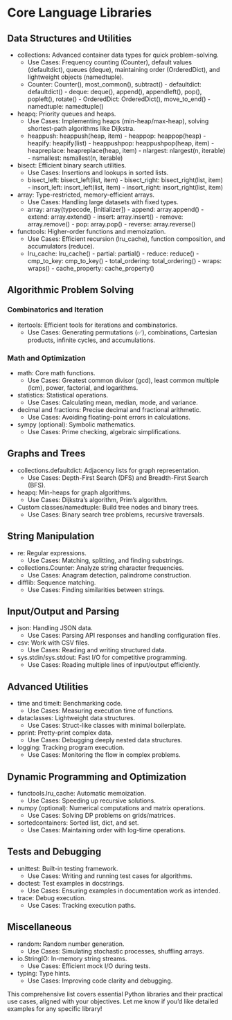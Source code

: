 # Core Language Libraries

## Data Structures and Utilities

- collections: Advanced container data types for quick problem-solving.
  - Use Cases: Frequency counting (Counter), default values (defaultdict), queues (deque), maintaining order (OrderedDict), and lightweight objects (namedtuple).
  - Counter: Counter(), most_common(), subtract() - defaultdict: defaultdict() - deque: deque(), append(), appendleft(), pop(), popleft(), rotate() - OrderedDict: OrderedDict(), move_to_end() - namedtuple: namedtuple()
- heapq: Priority queues and heaps.
  - Use Cases: Implementing heaps (min-heap/max-heap), solving shortest-path algorithms like Dijkstra.
  - heappush: heappush(heap, item) - heappop: heappop(heap) - heapify: heapify(list) - heappushpop: heappushpop(heap, item) - heapreplace: heapreplace(heap, item) - nlargest: nlargest(n, iterable) - nsmallest: nsmallest(n, iterable)
- bisect: Efficient binary search utilities.
  - Use Cases: Insertions and lookups in sorted lists.
  - bisect_left: bisect_left(list, item) - bisect_right: bisect_right(list, item) - insort_left: insort_left(list, item) - insort_right: insort_right(list, item)
- array: Type-restricted, memory-efficient arrays.
  - Use Cases: Handling large datasets with fixed types.
  - array: array(typecode, [initializer]) - append: array.append() - extend: array.extend() - insert: array.insert() - remove: array.remove() - pop: array.pop() - reverse: array.reverse()
- functools: Higher-order functions and memoization.
  - Use Cases: Efficient recursion (lru_cache), function composition, and accumulators (reduce).
  - lru_cache: lru_cache() - partial: partial() - reduce: reduce() - cmp_to_key: cmp_to_key() - total_ordering: total_ordering() - wraps: wraps() - cache_property: cache_property()

## Algorithmic Problem Solving

### Combinatorics and Iteration

- itertools: Efficient tools for iterations and combinatorics.
  - Use Cases: Generating permutations (✅), combinations, Cartesian products, infinite cycles, and accumulations.

### Math and Optimization

- math: Core math functions.
  - Use Cases: Greatest common divisor (gcd), least common multiple (lcm), power, factorial, and logarithms.
- statistics: Statistical operations.
  - Use Cases: Calculating mean, median, mode, and variance.
- decimal and fractions: Precise decimal and fractional arithmetic.
  - Use Cases: Avoiding floating-point errors in calculations.
- sympy (optional): Symbolic mathematics.
  - Use Cases: Prime checking, algebraic simplifications.

## Graphs and Trees

- collections.defaultdict: Adjacency lists for graph representation.
  - Use Cases: Depth-First Search (DFS) and Breadth-First Search (BFS).
- heapq: Min-heaps for graph algorithms.
  - Use Cases: Dijkstra’s algorithm, Prim’s algorithm.
- Custom classes/namedtuple: Build tree nodes and binary trees.
  - Use Cases: Binary search tree problems, recursive traversals.

## String Manipulation

- re: Regular expressions.
  - Use Cases: Matching, splitting, and finding substrings.
- collections.Counter: Analyze string character frequencies.
  - Use Cases: Anagram detection, palindrome construction.
- difflib: Sequence matching.
  - Use Cases: Finding similarities between strings.

## Input/Output and Parsing

- json: Handling JSON data.
  - Use Cases: Parsing API responses and handling configuration files.
- csv: Work with CSV files.
  - Use Cases: Reading and writing structured data.
- sys.stdin/sys.stdout: Fast I/O for competitive programming.
  - Use Cases: Reading multiple lines of input/output efficiently.

## Advanced Utilities

- time and timeit: Benchmarking code.
  - Use Cases: Measuring execution time of functions.
- dataclasses: Lightweight data structures.
  - Use Cases: Struct-like classes with minimal boilerplate.
- pprint: Pretty-print complex data.
  - Use Cases: Debugging deeply nested data structures.
- logging: Tracking program execution.
  - Use Cases: Monitoring the flow in complex problems.

## Dynamic Programming and Optimization

- functools.lru_cache: Automatic memoization.
  - Use Cases: Speeding up recursive solutions.
- numpy (optional): Numerical computations and matrix operations.
  - Use Cases: Solving DP problems on grids/matrices.
- sortedcontainers: Sorted list, dict, and set.
  - Use Cases: Maintaining order with log-time operations.

## Tests and Debugging

- unittest: Built-in testing framework.
  - Use Cases: Writing and running test cases for algorithms.
- doctest: Test examples in docstrings.
  - Use Cases: Ensuring examples in documentation work as intended.
- trace: Debug execution.
  - Use Cases: Tracking execution paths.

## Miscellaneous

- random: Random number generation.
  - Use Cases: Simulating stochastic processes, shuffling arrays.
- io.StringIO: In-memory string streams.
  - Use Cases: Efficient mock I/O during tests.
- typing: Type hints.
  - Use Cases: Improving code clarity and debugging.

This comprehensive list covers essential Python libraries and their practical use cases, aligned with your objectives. Let me know if you’d like detailed examples for any specific library!
